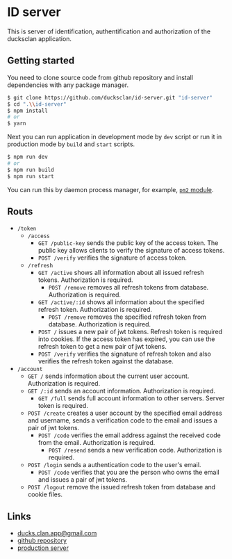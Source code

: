 # ID server

This is server of identification, authentification and authorization of the ducksclan application.

## Getting started

You need to clone source code from github repository and install dependencies
with any package manager.

```bash
$ git clone https://github.com/ducksclan/id-server.git "id-server"
$ cd ".\\id-server"
$ npm install
# or
$ yarn
```

Next you can run application in development mode by `dev` script or run it in
production mode by `build` and `start` scripts.

```bash
$ npm run dev
# or
$ npm run build
$ npm run start
```

You can run this by daemon process manager, for example,
[`pm2` module](https://github.com/Unitech/pm2).

## Routs

- `/token`
  - `/access`
    - `GET /public-key` sends the public key of the access token. The public key
      allows clients to verify the signature of access tokens.
    - `POST /verify` verifies the signature of access token.
  - `/refresh`
    - `GET /active` shows all information about all issued refresh tokens.
      Authorization is required.
      - `POST /remove` removes all refresh tokens from database. Authorization
        is required.
    - `GET /active/:id` shows all information about the specified refresh token.
      Authorization is required.
      - `POST /remove` removes the specified refresh token from database.
        Authorization is required.
    - `POST /` issues a new pair of jwt tokens. Refresh token is required into
      cookies. If the access token has expired, you can use the refresh token to
      get a new pair of jwt tokens.
    - `POST /verify` verifies the signature of refresh token and also verifies
      the refresh token against the database.
- `/account`
  - `GET /` sends information about the current user account. Authorization is
    required.
  - `GET /:id` sends an account information. Authorization is required.
    - `GET /full` sends full account information to other servers. Server token
      is required.
  - `POST /create` creates a user account by the specified email address and
    username, sends a verification code to the email and issues a pair of jwt
    tokens.
    - `POST /code` verifies the email address against the received code from the
      email. Authorization is required.
      - `POST /resend` sends a new verification code. Authorization is required.
  - `POST /login` sends a authentication code to the user's email.
    - `POST /code` verifies that you are the person who owns the email and
      issues a pair of jwt tokens.
  - `POST /logout` remove the issued refresh token from database and cookie
    files.

## Links

- [ducks.clan.app@gmail.com](mailto:ducks.clan.app@gmail.com)
- [github repository](https://github.com/ducksclan/id-server)
- [production server](http://id.ducksclan.ru)
